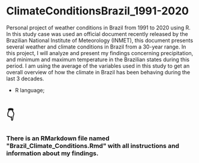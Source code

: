 # ClimateConditionsBrazil_1991-2020
Personal project of weather conditions in Brazil from 1991 to 2020 using R. In this study case was used an official document recently released by the Brazilian National Institute of Meteorology (INMET), this document presents several weather and climate conditions in Brazil from a 30-year range. In this project, I will analyze and present my findings concerning precipitation, and minimum and maximum temperature in the Brazilian states during this period. I am using the average of the variables used in this study to get an overall overview of how the climate in Brazil has been behaving during the last 3 decades.

- R language;

<h1>👇</h1>

<h3>There is an RMarkdown file named "Brazil_Climate_Conditions.Rmd" with all instructions and information about my findings.</h3>
